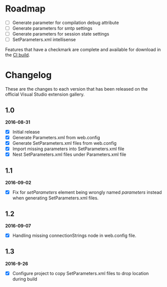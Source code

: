 # Roadmap

- [ ] Generate parameter for compilation debug attribute
- [ ] Generate parameters for smtp settings
- [ ] Generate parameters for session state settings
- [ ] SetParameters.xml intellisense

Features that have a checkmark are complete and available for
download in the
[CI build](http://vsixgallery.com/extension/6435437e-72fb-4626-9a47-865f185ce258/).

# Changelog

These are the changes to each version that has been released
on the official Visual Studio extension gallery.

## 1.0

**2016-08-31**

- [x] Initial release
- [x] Generate Parameters.xml from web.config
- [x] Generate SetParameters.xml files from web.config
- [x] Import missing parameters into SetParameters.xml file
- [x] Nest SetParameters.xml files under Parameters.xml file 

## 1.1

**2016-09-02**

- [x] Fix for *setParameters* element being wrongly named *parameters* instead when generating SetParameters.xml files.

## 1.2
**2016-09-07**

- [x] Handling missing connectionStrings node in web.config file.

## 1.3
**2016-9-26**

- [x] Configure project to copy SetParameters.xml files to drop location during build
